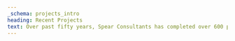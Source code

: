 ```yaml
---
_schema: projects_intro
heading: Recent Projects
text: Over past fifty years, Spear Consultants has completed over 600 public funding projects. Below is a list of recent projects.
---
```

